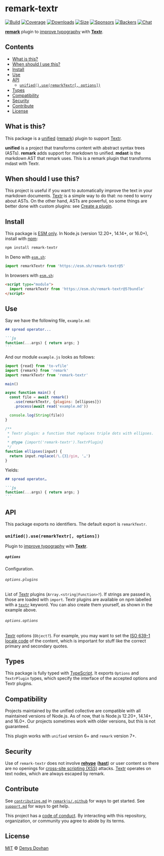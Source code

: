 # remark-textr

[![Build][build-badge]][build]
[![Coverage][coverage-badge]][coverage]
[![Downloads][downloads-badge]][downloads]
[![Size][size-badge]][size]
[![Sponsors][sponsors-badge]][collective]
[![Backers][backers-badge]][collective]
[![Chat][chat-badge]][chat]

**[remark][]** plugin to [improve typography][typewriter-habits] with
[**Textr**][textr].

## Contents

*   [What is this?](#what-is-this)
*   [When should I use this?](#when-should-i-use-this)
*   [Install](#install)
*   [Use](#use)
*   [API](#api)
    *   [`unified().use(remarkTextr[, options])`](#unifieduseremarktextr-options)
*   [Types](#types)
*   [Compatibility](#compatibility)
*   [Security](#security)
*   [Contribute](#contribute)
*   [License](#license)

## What is this?

This package is a [unified][] ([remark][]) plugin to support [Textr][].

**unified** is a project that transforms content with abstract syntax trees
(ASTs).
**remark** adds support for markdown to unified.
**mdast** is the markdown AST that remark uses.
This is a remark plugin that transforms mdast with Textr.

## When should I use this?

This project is useful if you want to automatically improve the text in your
markdown documents.
[Textr][] is a simple way to do that: no need to worry about ASTs.
On the other hand, ASTs are powerful, so some things are better done with
custom plugins: see [Create a plugin][create-a-plugin].

## Install

This package is [ESM only](https://gist.github.com/sindresorhus/a39789f98801d908bbc7ff3ecc99d99c).
In Node.js (version 12.20+, 14.14+, or 16.0+), install with [npm][]:

```sh
npm install remark-textr
```

In Deno with [`esm.sh`][esmsh]:

```js
import remarkTextr from 'https://esm.sh/remark-textr@5'
```

In browsers with [`esm.sh`][esmsh]:

```html
<script type="module">
  import remarkTextr from 'https://esm.sh/remark-textr@5?bundle'
</script>
```

## Use

Say we have the following file, `example.md`:

````markdown
## spread operator...

```js
function(...args) { return args; }
```
````

And our module `example.js` looks as follows:

```js
import {read} from 'to-vfile'
import {remark} from 'remark'
import remarkTextr from 'remark-textr'

main()

async function main() {
  const file = await remark()
    .use(remarkTextr, {plugins: [ellipses]})
    .process(await read('example.md'))

  console.log(String(file))
}

/**
 * Textr plugin: a function that replaces triple dots with ellipses.
 *
 * @type {import('remark-textr').TextrPlugin}
 */
function ellipses(input) {
  return input.replace(/\.{3}/gim, '…')
}
```

Yields:

````markdown
## spread operator…

```js
function(...args) { return args; }
```
````

## API

This package exports no identifiers.
The default export is `remarkTextr`.

### `unified().use(remarkTextr[, options])`

Plugin to [improve typography][typewriter-habits] with [**Textr**][textr].

##### `options`

Configuration.

###### `options.plugins`

List of [Textr][] plugins (`Array.<string|Function>?`).
If strings are passed in, those are loaded with `import`.
Textr plugins are available on npm labelled with a [`textr`][textr-plugins]
keyword.
You can also create them yourself, as shown in the example above.

###### `options.options`

[Textr][] options (`Object?`).
For example, you may want to set the [ISO 639-1][iso] [locale code][locale] of
the content, which is important for stuff like the correct primary and secondary
quotes.

## Types

This package is fully typed with [TypeScript][].
It exports `Options` and `TextrPlugin` types, which specify the interface of the
accepted options and Textr plugins.

## Compatibility

Projects maintained by the unified collective are compatible with all maintained
versions of Node.js.
As of now, that is Node.js 12.20+, 14.14+, and 16.0+.
Our projects sometimes work with older versions, but this is not guaranteed.

This plugin works with `unified` version 6+ and `remark` version 7+.

## Security

Use of `remark-textr` does not involve [**rehype**][rehype] ([**hast**][hast])
or user content so there are no openings for [cross-site scripting (XSS)][xss]
attacks.
[Textr][] operates on text nodes, which are always escaped by remark.

## Contribute

See [`contributing.md`][contributing] in [`remarkjs/.github`][health] for ways
to get started.
See [`support.md`][support] for ways to get help.

This project has a [code of conduct][coc].
By interacting with this repository, organization, or community you agree to
abide by its terms.

## License

[MIT][license] © [Denys Dovhan][author]

<!-- Definitions -->

[build-badge]: https://github.com/remarkjs/remark-textr/workflows/main/badge.svg

[build]: https://github.com/remarkjs/remark-textr/actions

[coverage-badge]: https://img.shields.io/codecov/c/github/remarkjs/remark-textr.svg

[coverage]: https://codecov.io/github/remarkjs/remark-textr

[downloads-badge]: https://img.shields.io/npm/dm/remark-textr.svg

[downloads]: https://www.npmjs.com/package/remark-textr

[size-badge]: https://img.shields.io/bundlephobia/minzip/remark-textr.svg

[size]: https://bundlephobia.com/result?p=remark-textr

[sponsors-badge]: https://opencollective.com/unified/sponsors/badge.svg

[backers-badge]: https://opencollective.com/unified/backers/badge.svg

[collective]: https://opencollective.com/unified

[chat-badge]: https://img.shields.io/badge/chat-discussions-success.svg

[chat]: https://github.com/remarkjs/remark/discussions

[npm]: https://docs.npmjs.com/cli/install

[esmsh]: https://esm.sh

[health]: https://github.com/remarkjs/.github

[contributing]: https://github.com/remarkjs/.github/blob/HEAD/contributing.md

[support]: https://github.com/remarkjs/.github/blob/HEAD/support.md

[coc]: https://github.com/remarkjs/.github/blob/HEAD/code-of-conduct.md

[license]: license

[author]: https://denysdovhan.com

[remark]: https://github.com/remarkjs/remark

[unified]: https://github.com/unifiedjs/unified

[textr]: https://github.com/A/textr

[textr-plugins]: https://www.npmjs.com/browse/keyword/textr

[locale]: https://github.com/A/textr#locale-option-consistence

[iso]: https://www.wikiwand.com/en/List_of_ISO_639-1_codes

[typewriter-habits]: https://practicaltypography.com/typewriter-habits.html

[xss]: https://en.wikipedia.org/wiki/Cross-site_scripting

[typescript]: https://www.typescriptlang.org

[rehype]: https://github.com/rehypejs/rehype

[hast]: https://github.com/syntax-tree/hast

[create-a-plugin]: https://unifiedjs.com/learn/guide/create-a-plugin/
